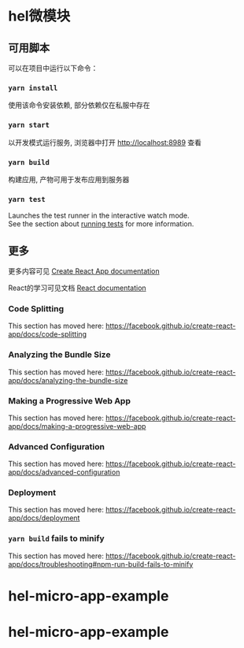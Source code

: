 # hel微模块

## 可用脚本

可以在项目中运行以下命令：

### `yarn install`

使用该命令安装依赖, 部分依赖仅在私服中存在

### `yarn start`

以开发模式运行服务, 浏览器中打开 [http://localhost:8989](http://localhost:8989) 查看

### `yarn build`

构建应用, 产物可用于发布应用到服务器

### `yarn test`

Launches the test runner in the interactive watch mode.<br />
See the section about [running tests](https://facebook.github.io/create-react-app/docs/running-tests) for more
information.

## 更多

更多内容可见 [Create React App documentation](https://facebook.github.io/create-react-app/docs/getting-started)

React的学习可见文档 [React documentation](https://reactjs.org/)

### Code Splitting

This section has moved here: https://facebook.github.io/create-react-app/docs/code-splitting

### Analyzing the Bundle Size

This section has moved here: https://facebook.github.io/create-react-app/docs/analyzing-the-bundle-size

### Making a Progressive Web App

This section has moved here: https://facebook.github.io/create-react-app/docs/making-a-progressive-web-app

### Advanced Configuration

This section has moved here: https://facebook.github.io/create-react-app/docs/advanced-configuration

### Deployment

This section has moved here: https://facebook.github.io/create-react-app/docs/deployment

### `yarn build` fails to minify

This section has moved
here: https://facebook.github.io/create-react-app/docs/troubleshooting#npm-run-build-fails-to-minify

# hel-micro-app-example

# hel-micro-app-example
